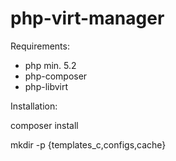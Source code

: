 # php-virt-manager

Requirements:
- php min. 5.2
- php-composer
- php-libvirt

Installation:

composer install

mkdir -p {templates_c,configs,cache}

